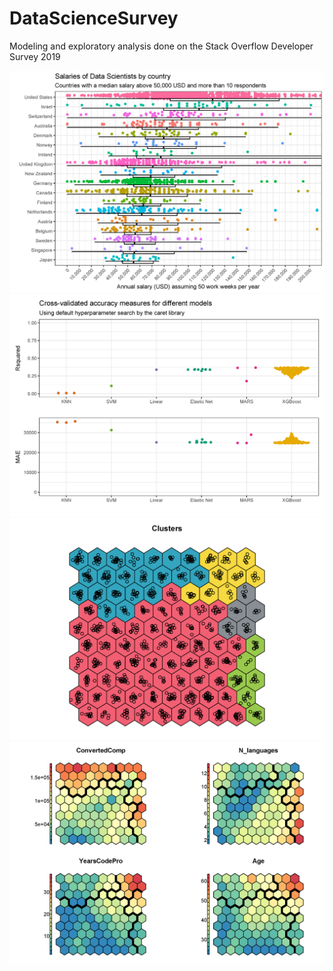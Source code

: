 # DataScienceSurvey
Modeling and exploratory analysis done on the Stack Overflow Developer Survey 2019

![Salaries](https://github.com/KaroRonty/DataScienceSurvey/blob/master/Salaries.png)
![Model_accuracies](https://github.com/KaroRonty/DataScienceSurvey/blob/master/Model_accuracies.png)
![SOM_clusters](https://github.com/KaroRonty/DataScienceSurvey/blob/master/SOM_clusters.png)
![SOM_variables](https://github.com/KaroRonty/DataScienceSurvey/blob/master/SOM_variables.png)